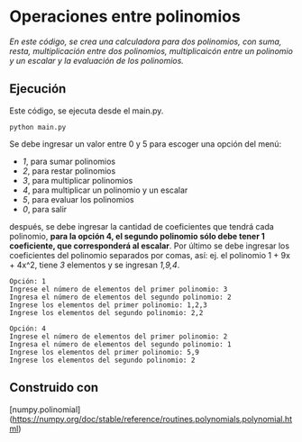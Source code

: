 # Operaciones entre polinomios

_En este código, se crea una calculadora para dos polinomios, con suma, resta, multiplicación entre dos polinomios, multiplicaicón entre un polinomio y un escalar y la evaluación de los polinomios._

## Ejecución

Este código, se ejecuta desde el main.py.

```
python main.py
```
Se debe ingresar un valor entre 0 y 5 para escoger una opción del menú:
- *1*, para sumar polinomios
- *2*, para restar polinomios
- *3*, para multiplicar polinomios
- *4*, para multiplicar un polinomio y un escalar
- *5*, para evaluar los polinomios
- *0*, para salir


después, se debe ingresar la cantidad de coeficientes que tendrá cada polinomio, **para la opción 4, el segundo polinomio sólo debe tener 1 coeficiente, que corresponderá al escalar**. Por último se debe ingresar los coeficientes del polinomio separados por comas, así: ej. el polinomio 1 + 9x + 4x^2, tiene *3* elementos y se ingresan *1,9,4*.

```
Opción: 1
Ingrese el número de elementos del primer polinomio: 3
Ingresa el número de elementos del segundo polinomio: 2
Ingrese los elementos del primer polinomio: 1,2,3
Ingrese los elementos del segundo polinomio: 2,2

Opción: 4
Ingrese el número de elementos del primer polinomio: 2
Ingresa el número de elementos del segundo polinomio: 1
Ingrese los elementos del primer polinomio: 5,9  
Ingrese los elementos del segundo polinomio: 2
```

## Construido con

[numpy.polinomial] (https://numpy.org/doc/stable/reference/routines.polynomials.polynomial.html)